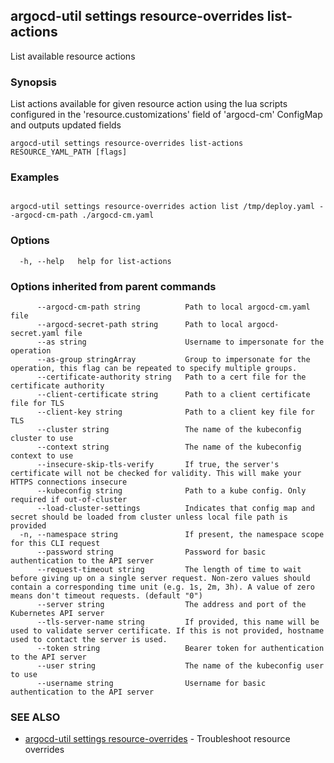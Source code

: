 ## argocd-util settings resource-overrides list-actions

List available resource actions

### Synopsis

List actions available for given resource action using the lua scripts configured in the 'resource.customizations' field of 'argocd-cm' ConfigMap and outputs updated fields

```
argocd-util settings resource-overrides list-actions RESOURCE_YAML_PATH [flags]
```

### Examples

```

argocd-util settings resource-overrides action list /tmp/deploy.yaml --argocd-cm-path ./argocd-cm.yaml
```

### Options

```
  -h, --help   help for list-actions
```

### Options inherited from parent commands

```
      --argocd-cm-path string          Path to local argocd-cm.yaml file
      --argocd-secret-path string      Path to local argocd-secret.yaml file
      --as string                      Username to impersonate for the operation
      --as-group stringArray           Group to impersonate for the operation, this flag can be repeated to specify multiple groups.
      --certificate-authority string   Path to a cert file for the certificate authority
      --client-certificate string      Path to a client certificate file for TLS
      --client-key string              Path to a client key file for TLS
      --cluster string                 The name of the kubeconfig cluster to use
      --context string                 The name of the kubeconfig context to use
      --insecure-skip-tls-verify       If true, the server's certificate will not be checked for validity. This will make your HTTPS connections insecure
      --kubeconfig string              Path to a kube config. Only required if out-of-cluster
      --load-cluster-settings          Indicates that config map and secret should be loaded from cluster unless local file path is provided
  -n, --namespace string               If present, the namespace scope for this CLI request
      --password string                Password for basic authentication to the API server
      --request-timeout string         The length of time to wait before giving up on a single server request. Non-zero values should contain a corresponding time unit (e.g. 1s, 2m, 3h). A value of zero means don't timeout requests. (default "0")
      --server string                  The address and port of the Kubernetes API server
      --tls-server-name string         If provided, this name will be used to validate server certificate. If this is not provided, hostname used to contact the server is used.
      --token string                   Bearer token for authentication to the API server
      --user string                    The name of the kubeconfig user to use
      --username string                Username for basic authentication to the API server
```

### SEE ALSO

* [argocd-util settings resource-overrides](argocd-util_settings_resource-overrides.md)	 - Troubleshoot resource overrides

